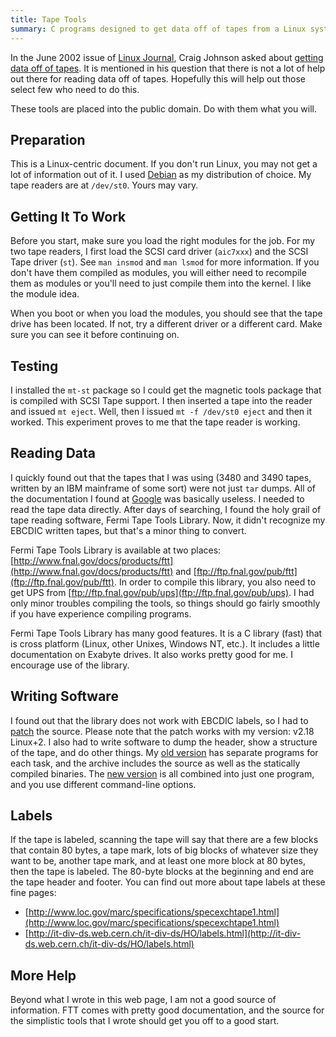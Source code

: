 ```yaml
---
title: Tape Tools
summary: C programs designed to get data off of tapes from a Linux system.  Especially geared for 3480/3490 tapes.
---
```


In the June 2002 issue of [Linux Journal](http://linuxjournal.org/), Craig Johnson asked about [getting data off of tapes](http://www.linuxjournal.com/article/5972).  It is mentioned in his question that there is not a lot of help out there for reading data off of tapes.  Hopefully this will help out those select few who need to do this.

These tools are placed into the public domain.  Do with them what you will.


Preparation
-----------

This is a Linux-centric document.  If you don't run Linux, you may not get
a lot of information out of it.  I used [Debian](http://debian.org/) as my distribution of choice.  My tape readers are at `/dev/st0`.  Yours may vary.


Getting It To Work
------------------

Before you start, make sure you load the right modules for the job.  For my two tape readers, I first load the SCSI card driver (`aic7xxx`) and the SCSI Tape driver (`st`).  See `man insmod` and `man lsmod` for more information.  If you don't have them compiled as modules, you will either need to recompile them as modules or you'll need to just compile them into the kernel.  I like the module idea.

When you boot or when you load the modules, you should see that the tape drive has been located.  If not, try a different driver or a different card.  Make sure you can see it before continuing on.


Testing
-------

I installed the `mt-st` package so I could get the magnetic tools package that is compiled with SCSI Tape support.  I then inserted a tape into the reader and issued `mt eject`.  Well, then I issued `mt -f /dev/st0 eject` and then it worked.  This experiment proves to me that the tape reader is working.


Reading Data
------------

I quickly found out that the tapes that I was using (3480 and 3490 tapes, written by an IBM mainframe of some sort) were not just `tar` dumps.  All of the documentation I found at [Google](https://google.com) was basically useless.  I needed to read the tape data directly.  After days of searching, I found the holy grail of tape reading software, Fermi Tape Tools Library.  Now, it didn't recognize my EBCDIC written tapes, but that's a minor thing to convert.

Fermi Tape Tools Library is available at two places: [http://www.fnal.gov/docs/products/ftt](http://www.fnal.gov/docs/products/ftt) and [ftp://ftp.fnal.gov/pub/ftt](ftp://ftp.fnal.gov/pub/ftt).  In order to compile this library, you also need to get UPS from [ftp://ftp.fnal.gov/pub/ups](ftp://ftp.fnal.gov/pub/ups).  I had only minor troubles compiling the tools, so things should go fairly smoothly if you have experience compiling programs.

Fermi Tape Tools Library has many good features.  It is a C library (fast) that is cross platform (Linux, other Unixes, Windows NT, etc.).  It includes a little documentation on Exabyte drives.  It also works pretty good for me.  I encourage use of the library.


Writing Software
----------------

I found out that the library does not work with EBCDIC labels, so I had to [patch](ftt-patch.zip) the source.  Please note that the patch works with my version: v2.18 Linux+2.  I also had to write software to dump the header, show a structure of the tape, and do other things.  My [old version](tape-tools.tar.gz) has separate programs for each task, and the archive includes the source as well as the statically compiled binaries.  The [new version](tapetool.tar.gz) is all combined into just one program, and you use different command-line options.


Labels
------

If the tape is labeled, scanning the tape will say that there are a few blocks that contain 80 bytes, a tape mark, lots of big blocks of whatever size they want to be, another tape mark, and at least one more block at 80 bytes, then the tape is labeled.  The 80-byte blocks at the beginning and end are the tape header and footer.  You can find out more about tape labels at these fine pages:

* [http://www.loc.gov/marc/specifications/specexchtape1.html](http://www.loc.gov/marc/specifications/specexchtape1.html)
* [http://it-div-ds.web.cern.ch/it-div-ds/HO/labels.html](http://it-div-ds.web.cern.ch/it-div-ds/HO/labels.html)


More Help
---------

Beyond what I wrote in this web page, I am not a good source of information.  FTT comes with pretty good documentation, and the source for the simplistic tools that I wrote should get you off to a good start.
